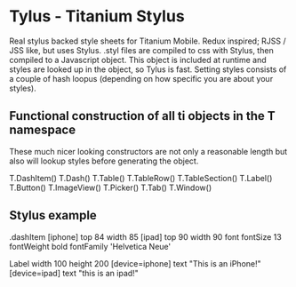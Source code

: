 Tylus - Titanium Stylus
=======================

Real stylus backed style sheets for Titanium Mobile.  Redux inspired;
RJSS / JSS like, but uses Stylus.  .styl files are compiled to css with
Stylus, then compiled to a Javascript object.  This object is included at
runtime and styles are looked up in the object, so Tylus is fast.  Setting
styles consists of a couple of hash loopus (depending on how specific you
are about your styles).

Functional construction of all ti objects in the T namespace
------------------------------------------------------------

These much nicer looking constructors are not only a reasonable length but
also will lookup styles before generating the object.

T.DashItem()
T.Dash()
T.Table()
T.TableRow()
T.TableSection()
T.Label()
T.Button()
T.ImageView()
T.Picker()
T.Tab()
T.Window()

Stylus example
--------------

.dashItem
  [iphone]
    top 84
    width 85
  [ipad]
    top 90
    width 90
  font
    fontSize 13
    fontWeight bold
    fontFamily 'Helvetica Neue'

Label
   width 100
   height 200
   [device=iphone]
      text "This is an iPhone!"
   [device=ipad]
      text "this is an ipad!"
